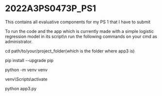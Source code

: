# 2022A3PS0473P_PS1
This contains all evaluative components for my PS 1 that I have to submit

To run the code and the app which is currently made with a simple logistic regression model in its script\n
run the following commands on your cmd as administrator.

cd path/to/your/project_folder(which is the folder where app3 is)


pip install --upgrade pip


python -m venv venv


venv\Scripts\activate


python app3.py
